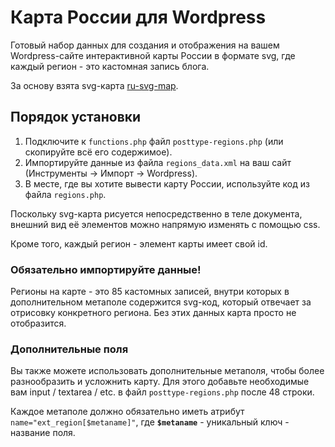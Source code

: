 # Карта России для Wordpress

Готовый набор данных для создания и отображения на вашем Wordpress-сайте интерактивной карты России в формате svg, где каждый регион - это кастомная запись блога.

За основу взята svg-карта [ru-svg-map](https://github.com/SmartTeleMax/ru-svg-map).

## Порядок установки
1. Подключите к `functions.php` файл `posttype-regions.php` (или скопируйте всё его содержимое).
2. Импортируйте данные из файла `regions_data.xml` на ваш сайт (Инструменты -> Импорт -> Wordpress).
3. В месте, где вы хотите вывести карту России, используйте код из файла `regions.php`.

Поскольку svg-карта рисуется непосредственно в теле документа, внешний вид её элементов можно напрямую изменять с помощью css.

Кроме того, каждый регион - элемент карты имеет свой id.

### Обязательно импортируйте данные!

Регионы на карте - это 85 кастомных записей, внутри которых в дополнительном метаполе содержится svg-код, который отвечает за отрисовку конкретного региона. Без этих данных карта просто не отобразится.

### Дополнительные поля

Вы также можете использовать дополнительные метаполя, чтобы более разнообразить и усложнить карту. Для этого добавьте необходимые вам input / textarea / etc. в файл `posttype-regions.php` после 48 строки.

Каждое метаполе должно обязательно иметь атрибут `name="ext_region[$metaname]"`, где **`$metaname`** - уникальный ключ - название поля.